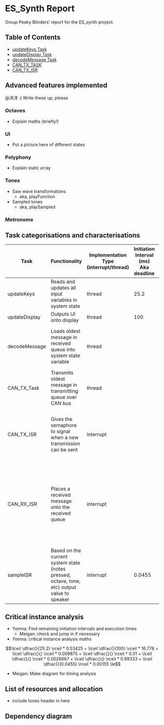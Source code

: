 # ES_Synth Report

Group Peaky Blinders’ report for the ES_synth project.
## Table of Contents
- [updateKeys Task](https://github.com/MITeo21/ES-synth/blob/master/markdowns/updateKeys.md)
- [updateDisplay Task](https://github.com/MITeo21/ES-synth/blob/master/markdowns/updateKeys.md)
- [decodeMessage Task](https://github.com/MITeo21/ES-synth/tree/master/markdowns/decodeMessage.md)
- [CAN_TX_TASK](https://github.com/MITeo21/ES-synth/blob/master/markdowns/CAN_TX_TASK.md)
- [CAN_TX_ISR](https://github.com/MITeo21/ES-synth/blob/master/markdowns/CAN_TX_ISR.md)


## Advanced features implemented

@洋洋 :)  Write these up, please

### Octaves

- Explain maths (briefly!)

### UI

- Put a picture here of different states

### Polyphony

- Explain static array

### Tones

- Saw wave transformations
    - aka, playFunction
- Sampled tones
    - aka, playSampled

### Metronome

## Task categorisations and characterisations

| Task | Functionality | Implementation Type (interrupt/thread) | Initiation Interval (ms) Aka deadline | Worst-case execution time (ms) |
| --- | --- | --- | --- | --- |
| updateKeys | Reads and updates all input variables in system state | thread | 25.2 | 0.53425 (17096 us for 32) |
| updateDisplay | Outputs UI onto display | thread | 100 | 16.778 (536898 us for 32) |
| decodeMessage | Loads oldest message in received queue into system state variable | thread |  | 0.009875 (316 us for 32) note: we had to fill up the msgin queue to be able to run the function otherwise the queuereceive blocked the function |
| CAN_TX_Task | Transmits oldest message in transmitting queue over CAN bus | thread |  | 0.01 (30 us for 3) <ul><li> ran the test 3 times</li></ul> |
| CAN_TX_ISR | Gives the semaphore to signal when a new transmission can be sent | interrupt |  | 0.0026667 (8 us for 3) <ul><li> had to change the give from ISR to just give </li><li> ran the test for 3 times</li> |
| CAN_RX_ISR | Places a received message onto the received queue | interrupt |  | 0.99333 (2980 us for 3) <ul> <li> had to set loopback to true </li><li> to make 3 calls of CAN_TX to fill up the mailbox</li><li> had to change the queuesendfromISR to just queuesend</li><li> ran the test for 3 times</li> </ul> |
| sampleISR | Based on the current system state (notes pressed, octave, tone, etc) output value to speaker | interrupt | 0.0455 | 0.0155 (496 us for 32) |

## Critical instance analysis

- Yomna: Find remaining initiation intervals and execution times
    - Meigan: check and jump in if necessary
- Yomna: critical instance analysis maths

```math
\lceil \dfrac{}{25.2} \rceil * 0.53425
+ \lceil \dfrac{}{100} \rceil * 16.778
+ \lceil \dfrac{}{} \rceil * 0.009875
+ \lceil \dfrac{}{} \rceil * 0.01
+ \lceil \dfrac{}{} \rceil * 0.0026667
+ \lceil \dfrac{}{} \rceil * 0.99333
+ \lceil \dfrac{}{0.0455} \rceil * 0.00155
\le
```

- Meigan: Make diagram for timing analysis

## List of resources and allocation

- include tones header in here

## Dependency diagram
